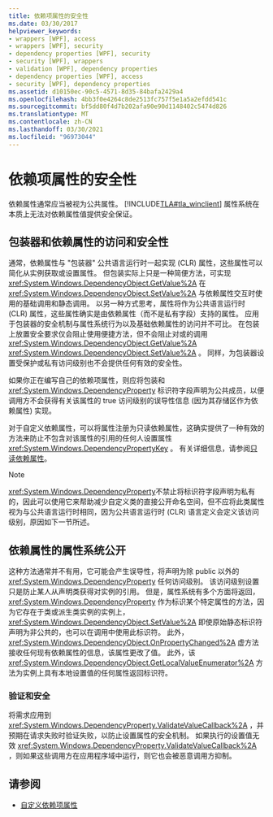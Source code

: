 ```yaml
---
title: 依赖项属性的安全性
ms.date: 03/30/2017
helpviewer_keywords:
- wrappers [WPF], access
- wrappers [WPF], security
- dependency properties [WPF], security
- security [WPF], wrappers
- validation [WPF], dependency properties
- dependency properties [WPF], access
- security [WPF], dependency properties
ms.assetid: d10150ec-90c5-4571-8d35-84bafa2429a4
ms.openlocfilehash: 4bb3f0e4264c8de2513fc757f5e1a5a2efdd541c
ms.sourcegitcommit: bf5dd80f4d7b202afa90e90d1148402c5474d826
ms.translationtype: MT
ms.contentlocale: zh-CN
ms.lasthandoff: 03/30/2021
ms.locfileid: "96973044"
---
```

# <a name="dependency-property-security"></a>依赖项属性的安全性
依赖属性通常应当被视为公共属性。 [!INCLUDE[TLA#tla_winclient](../../../includes/tlasharptla-winclient-md.md)] 属性系统在本质上无法对依赖属性值提供安全保证。  

<a name="AccessSecurity"></a>
## <a name="access-and-security-of-wrappers-and-dependency-properties"></a>包装器和依赖属性的访问和安全性  
 通常，依赖属性与 "包装器" 公共语言运行时一起实现 (CLR) 属性，这些属性可以简化从实例获取或设置属性。 但包装实际上只是一种简便方法，可实现 <xref:System.Windows.DependencyObject.GetValue%2A> 在 <xref:System.Windows.DependencyObject.SetValue%2A> 与依赖属性交互时使用的基础调用和静态调用。 以另一种方式思考，属性将作为公共语言运行时 (CLR) 属性，这些属性确实是由依赖属性（而不是私有字段）支持的属性。 应用于包装器的安全机制与属性系统行为以及基础依赖属性的访问并不可比。 在包装上放置安全要求仅会阻止使用便捷方法，但不会阻止对或的调用 <xref:System.Windows.DependencyObject.GetValue%2A> <xref:System.Windows.DependencyObject.SetValue%2A> 。 同样，为包装器设置受保护或私有访问级别也不会提供任何有效的安全性。  
  
 如果你正在编写自己的依赖项属性，则应将包装和 <xref:System.Windows.DependencyProperty> 标识符字段声明为公共成员，以便调用方不会获得有关该属性的 true 访问级别的误导性信息 (因为其存储区作为依赖属性) 实现。  
  
 对于自定义依赖属性，可以将属性注册为只读依赖属性，这确实提供了一种有效的方法来防止不包含对该属性的引用的任何人设置属性 <xref:System.Windows.DependencyPropertyKey> 。 有关详细信息，请参阅[只读依赖属性](read-only-dependency-properties.md)。  
  
> [!NOTE]
> <xref:System.Windows.DependencyProperty>不禁止将标识符字段声明为私有的，因此可以使用它来帮助减少自定义类的直接公开命名空间，但不应将此类属性视为与公共语言运行时相同，因为公共语言运行时 (CLR) 语言定义会定义该访问级别，原因如下一节所述。  
  
<a name="PropertySystemExposure"></a>
## <a name="property-system-exposure-of-dependency-properties"></a>依赖属性的属性系统公开  
 这种方法通常并不有用，它可能会产生误导性，将声明为除 public 以外的 <xref:System.Windows.DependencyProperty> 任何访问级别。 该访问级别设置只是防止某人从声明类获得对实例的引用。 但是，属性系统有多个方面将返回， <xref:System.Windows.DependencyProperty> 作为标识某个特定属性的方法，因为它存在于类或派生类实例的实例上， <xref:System.Windows.DependencyObject.SetValue%2A> 即使原始静态标识符声明为非公共的，也可以在调用中使用此标识符。 此外， <xref:System.Windows.DependencyObject.OnPropertyChanged%2A> 虚方法接收任何现有依赖属性的信息，该属性更改了值。 此外，该 <xref:System.Windows.DependencyObject.GetLocalValueEnumerator%2A> 方法为实例上具有本地设置值的任何属性返回标识符。  
  
### <a name="validation-and-security"></a>验证和安全  
 将需求应用到 <xref:System.Windows.DependencyProperty.ValidateValueCallback%2A> ，并预期在请求失败时验证失败，以防止设置属性的安全机制。 如果执行的设置值无效 <xref:System.Windows.DependencyProperty.ValidateValueCallback%2A> ，则如果这些调用方在应用程序域中运行，则它也会被恶意调用方抑制。  
  
## <a name="see-also"></a>请参阅

- [自定义依赖项属性](custom-dependency-properties.md)
